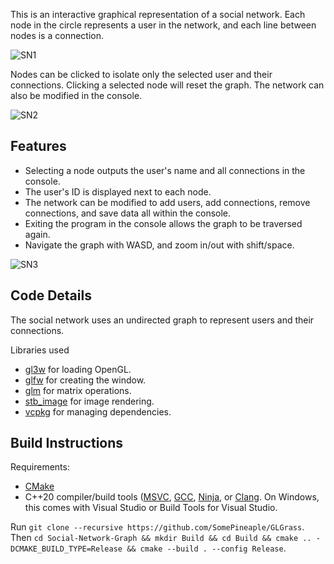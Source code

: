 This is an interactive graphical representation of a social network. Each node in the circle represents a user in the network, and each line between nodes is a connection.

![SN1](https://github.com/user-attachments/assets/8579b0a0-dd8a-4211-87a3-4d76bcf263cc)

Nodes can be clicked to isolate only the selected user and their connections. Clicking a selected node will reset the graph. The network can also be modified in the console.

![SN2](https://github.com/user-attachments/assets/d8c07921-8c5a-4801-abf0-d00b3f652dde)

Features
--------
  - Selecting a node outputs the user's name and all connections in the console.
  - The user's ID is displayed next to each node.
  - The network can be modified to add users, add connections, remove connections, and save data all within the console.
  - Exiting the program in the console allows the graph to be traversed again.
  - Navigate the graph with WASD, and zoom in/out with shift/space.

![SN3](https://github.com/user-attachments/assets/355ab275-8ce5-445f-b721-e45a90335677)

Code Details
--------
The social network uses an undirected graph to represent users and their connections.

Libraries used
  - [gl3w](https://github.com/skaslev/gl3w) for loading OpenGL.
  - [glfw](https://github.com/StudioClockWork/GLFW) for creating the window.
  - [glm](https://github.com/g-truc/glm) for matrix operations.
  - [stb_image](https://github.com/nothings/stb) for image rendering.
  - [vcpkg](https://github.com/microsoft/vcpkg.git) for managing dependencies.

Build Instructions
--------
Requirements:
  - [CMake](https://cmake.org/)
  - C++20 compiler/build tools ([MSVC](https://visualstudio.microsoft.com/vs/features/cplusplus/), [GCC](https://gcc.gnu.org/install/), [Ninja](https://github.com/ninja-build/ninja), or [Clang](https://github.com/llvm/llvm-project/releases). On Windows, this comes with Visual Studio or Build Tools for Visual Studio.

Run `git clone --recursive https://github.com/SomePineaple/GLGrass`.
Then `cd Social-Network-Graph && mkdir Build && cd Build && cmake .. -DCMAKE_BUILD_TYPE=Release && cmake --build . --config Release`.
